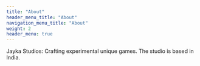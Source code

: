 ```yaml
---
title: "About"
header_menu_title: "About"
navigation_menu_title: "About"
weight: 2
header_menu: true
---
```


Jayka Studios: Crafting experimental unique games. The studio is based in India.

